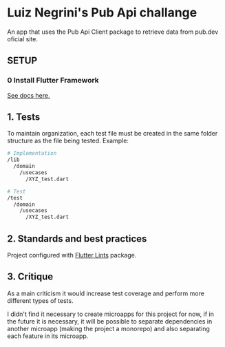 # Luiz Negrini's Pub Api challange

An app that uses the Pub Api Client package to retrieve data from pub.dev oficial site.

## SETUP

### 0 Install Flutter Framework

[See docs here.](https://docs.flutter.dev/get-started/install)


## **1. Tests**

To maintain organization, each test file must be created in the same folder structure as the file being tested. Example:

```bash
# Implementation
/lib
  /domain
    /usecases
      /XYZ_test.dart

# Test
/test
  /domain
    /usecases
      /XYZ_test.dart
```

## **2. Standards and best practices**

Project configured with [Flutter Lints](https://pub.dev/packages/flutter_lints) package.

## **3. Critique**

As a main criticism it would increase test coverage and perform more different types of tests.

I didn't find it necessary to create microapps for this project for now, if in the future it is necessary, it will be possible to separate dependencies in another microapp (making the project a monorepo) and also separating each feature in its microapp.